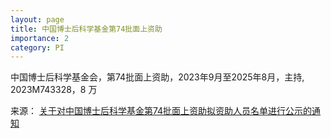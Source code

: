 ```yaml
---
layout: page
title: 中国博士后科学基金第74批面上资助
importance: 2
category: PI
---
```


中国博士后科学基金会，第74批面上资助，2023年9月至2025年8月，主持, 2023M743328，8 万

来源：
<a href="https://www.chinapostdoctor.org.cn/article?inid=3545b51f-305f-4f77-949b-ac8f55d57490&catname=%E9%80%9A%E7%9F%A5%E5%85%AC%E5%91%8A&catid=8c892b1c-4ade-4a5f-9a87-5e736cb5e9f9">关于对中国博士后科学基金第74批面上资助拟资助人员名单进行公示的通知</a>